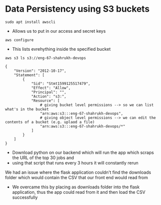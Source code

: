 # Data Persistency using S3 buckets


```commandline
sudo apt install awscli
```

- Allows us to put in our access and secret keys
```commandline
aws configure
```

- This lists evrehything inside the specified bucket
```commandline
aws s3 ls s3://eng-67-shahrukh-devops
```


```commandline
{
    "Version": "2012-10-17",
    "Statement": [
        {
            "Sid": "Stmt1599125517479",
            "Effect": "Allow",
            "Principal": "",
            "Action": "s3:",
            "Resource": [
                # giving bucket level permissions --> so we can list what's in the bucket
                "arn:aws:s3:::eng-67-shahrukh-devops",
                # giving object level permissions --> we can edit the contents of a bucket (e.g. uplaod a file)
                "arn:aws:s3:::eng-67-shahrukh-devops/*"
            ]
        }
    ]
}
```

- Download python on our backend which will run the app which scraps the URL of the top 30 jobs and 
- using that script that runs every 3 hours it will constantly rerun

We had an issue where the flask application couldn't find the downloads folder which would contain the CSV that our front end would read from
- We overcame this by placing as downloads folder into the flask application, thus the app could read from it and then load the CSV successfully
